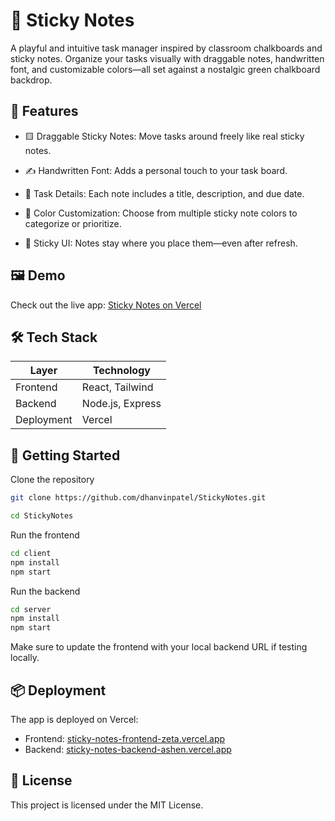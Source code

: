 # 📝 Sticky Notes
A playful and intuitive task manager inspired by classroom chalkboards and sticky notes. Organize your tasks visually with draggable notes, handwritten font, and customizable colors—all set against a nostalgic green chalkboard backdrop.

## 🌟 Features
* 🟨 Draggable Sticky Notes: Move tasks around freely like real sticky notes.

* ✍️ Handwritten Font: Adds a personal touch to your task board.

* 📅 Task Details: Each note includes a title, description, and due date.

* 🎨 Color Customization: Choose from multiple sticky note colors to categorize or prioritize.

* 🧲 Sticky UI: Notes stay where you place them—even after refresh.

## 🖼️ Demo
Check out the live app: [Sticky Notes on Vercel](https://sticky-notes-frontend-zeta.vercel.app/)

## 🛠️ Tech Stack
| Layer	     |  Technology       |
| ---------- | ----------------- |
| Frontend   |	React, Tailwind  |
| Backend    |	Node.js, Express |
| Deployment |	Vercel           |

## 🚀 Getting Started
Clone the repository
```bash
git clone https://github.com/dhanvinpatel/StickyNotes.git
```
```bash
cd StickyNotes
```
Run the frontend
```bash
cd client
npm install
npm start
```
Run the backend
```bash
cd server
npm install
npm start
```
Make sure to update the frontend with your local backend URL if testing locally.

## 📦 Deployment
The app is deployed on Vercel:

* Frontend: [sticky-notes-frontend-zeta.vercel.app](https://sticky-notes-frontend-zeta.vercel.app/)
* Backend: [sticky-notes-backend-ashen.vercel.app](https://sticky-notes-backend-ashen.vercel.app/)
## 📄 License
This project is licensed under the MIT License.